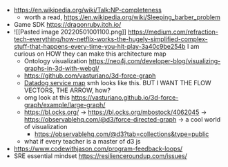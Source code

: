 - https://en.wikipedia.org/wiki/Talk:NP-completeness
	- worth a read, https://en.wikipedia.org/wiki/Sleeping_barber_problem
- Game SDK https://dragonruby.itch.io/ 
- ![[Pasted image 20220501001100.png]] https://medium.com/refraction-tech-everything/how-netflix-works-the-hugely-simplified-complex-stuff-that-happens-every-time-you-hit-play-3a40c9be254b I am curious on HOW they can make this architecture map
	- Ontology visualization https://neo4j.com/developer-blog/visualizing-graphs-in-3d-with-webgl/
	- https://github.com/vasturiano/3d-force-graph
	- [Datadog service map](https://docs.datadoghq.com/tracing/visualization/services_map/) smh looks like this. BUT I WANT THE FLOW VECTORS, THE ARROW, how?
	- omg look at this https://vasturiano.github.io/3d-force-graph/example/large-graph/
	- https://bl.ocks.org/ -> https://bl.ocks.org/mbostock/4062045 -> https://observablehq.com/@d3/force-directed-graph -> a cool world of visualization
		- https://observablehq.com/@d3?tab=collections&type=public
	- what if every teacher is a master of d3 js 
- https://www.codewithjason.com/program-feedback-loops/
- SRE essential mindset https://resilienceroundup.com/issues/